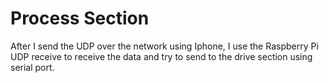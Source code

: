 # Process Section

After I send the UDP over the network using Iphone, I use the Raspberry Pi UDP receive
to receive the data and try to send to the drive section using serial port. 
